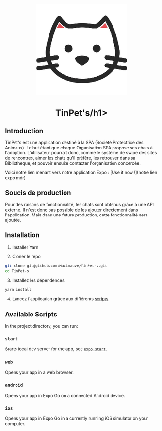 <p align="center">
  <img
    width="300px"
    src="docs/logo.png"
    alt="TinPet's Logo" />
</p>

<h1 align="center">TinPet's/h1>

## Introduction

TinPet's est une application destiné à la SPA (Société Protectrice des Animaux).
Le but étant que chaque Organisation SPA propose ses chats à l'adoption.
L'utilisateur pourrait donc, comme le système de swipe des sites de rencontres, aimer les chats qu'il préfère,
les retrouver dans sa Bibliotheque, et pouvoir ensuite contacter l'organisation concercée.

Voici notre lien menant vers notre application Expo :
[Use it now !](notre lien expo mdr)

## Soucis de production 

Pour des raisons de fonctionnalité, les chats sont obtenus grâce à une API externe.
Il n'est donc pas possible de les ajouter directement dans l'application.
Mais dans une future production, cette fonctionnalité sera ajoutée.

## Installation

1. Installer [Yarn](https://classic.yarnpkg.com/en/docs/install)

2. Cloner le repo

```sh
git clone git@github.com:Maximauve/TinPet-s.git
cd TinPet-s
```

3. Installez les dépendences

```sh
yarn install
```

4. Lancez l'application grâce aux différents [scripts](README.md#scripts)


## Available Scripts

In the project directory, you can run:

### `start`

Starts local dev server for the app, see [`expo start`](https://docs.expo.dev/workflow/expo-cli/#expo-start).

### `web`

Opens your app in a web browser.

### `android`

Opens your app in Expo Go on a connected Android device.

### `ios`

Opens your app in Expo Go in a currently running iOS simulator on your computer.